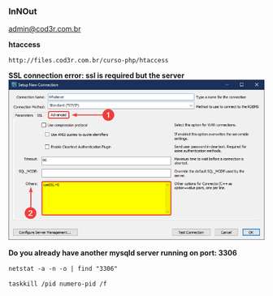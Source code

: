 ### InNOut

admin@cod3r.com.br

**htaccess**
```
http://files.cod3r.com.br/curso-php/htaccess
```

**SSL connection error: ssl is required but the server**
![SSL connection error: ssl is required but the server](https://github.com/lucasrmagalhaes/innout-php/blob/main/extras/errors/ssl.png)

**Do you already have another mysqld server running on port: 3306**
```
netstat -a -n -o | find "3306"
```

```
taskkill /pid numero-pid /f
```